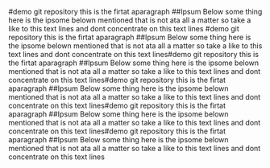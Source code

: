 #demo git repository
this is the firtat aparagraph
##Ipsum Below
some thing here is the ipsome belown mentioned that is not ata all a matter so take a like to this 
text lines and dont concentrate on this text lines
#demo git repository
this is the firtat aparagraph
##Ipsum Below
some thing here is the ipsome belown mentioned that is not ata all a matter so take a like to this 
text lines and dont concentrate on this text lines#demo git repository
this is the firtat aparagraph
##Ipsum Below
some thing here is the ipsome belown mentioned that is not ata all a matter so take a like to this 
text lines and dont concentrate on this text lines#demo git repository
this is the firtat aparagraph
##Ipsum Below
some thing here is the ipsome belown mentioned that is not ata all a matter so take a like to this 
text lines and dont concentrate on this text lines#demo git repository
this is the firtat aparagraph
##Ipsum Below
some thing here is the ipsome belown mentioned that is not ata all a matter so take a like to this 
text lines and dont concentrate on this text lines#demo git repository
this is the firtat aparagraph
##Ipsum Below
some thing here is the ipsome belown mentioned that is not ata all a matter so take a like to this 
text lines and dont concentrate on this text lines